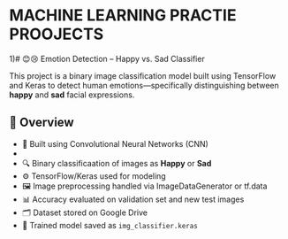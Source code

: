 # MACHINE LEARNING PRACTIE PROOJECTS

1)# 😊😢 Emotion Detection – Happy vs. Sad Classifier

This project is a binary image classification model built using TensorFlow and Keras to detect human emotions—specifically distinguishing between **happy** and **sad** facial expressions.

## 📌 Overview

- 🧠 Built using Convolutional Neural Networks (CNN)
- 
- 🔍 Binary classificaation of images as **Happy** or **Sad**
- ⚙️ TensorFlow/Keras used for modeling
- 🖼️ Image preprocessing handled via ImageDataGenerator or tf.data
- 📊 Accuracy evaluated on validation set and new test images
- 🗂️ Dataset stored on Google Drive
- 💾 Trained model saved as `img_classifier.keras`



